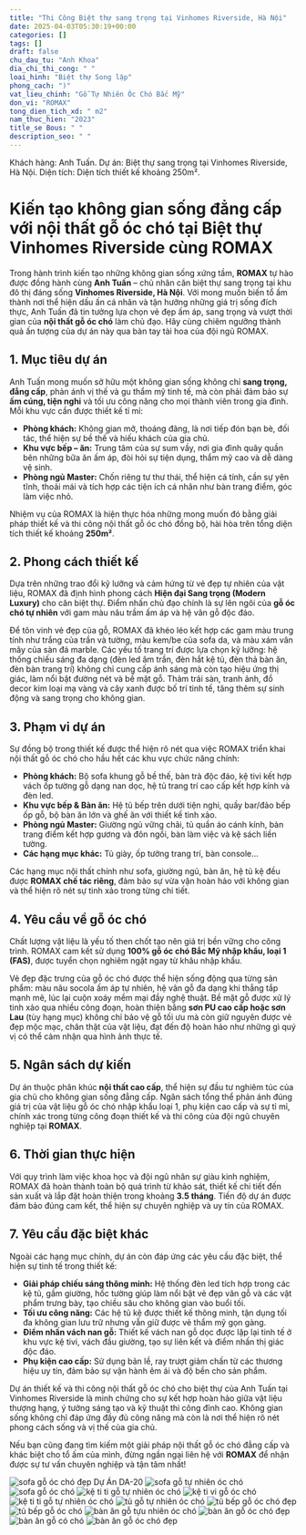 ```yaml
---
title: "Thi Công Biệt thự sang trọng tại Vinhomes Riverside, Hà Nội"
date: 2025-04-03T05:30:19+00:00
categories: []
tags: []
draft: false
chu_dau_tu: "Anh Khoa"
dia_chi_thi_cong: " "
loai_hinh: "Biệt thự Song lập"
phong_cach: ")"
vat_lieu_chinh: "Gỗ Tự Nhiên Óc Chó Bắc Mỹ"
don_vi: "ROMAX"
tong_dien_tich_xd: " m2"
nam_thuc_hien: "2023"
title_se Bous: " "
description_seo: " "
---
```

Khách hàng: Anh Tuấn.
Dự án: Biệt thự sang trọng tại Vinhomes Riverside, Hà Nội.
Diện tích: Diện tích thiết kế khoảng 250m².

# Kiến tạo không gian sống đẳng cấp với nội thất gỗ óc chó tại Biệt thự Vinhomes Riverside cùng ROMAX

Trong hành trình kiến tạo những không gian sống xứng tầm, **ROMAX** tự hào được đồng hành cùng **Anh Tuấn** – chủ nhân căn biệt thự sang trọng tại khu đô thị đáng sống **Vinhomes Riverside, Hà Nội**. Với mong muốn biến tổ ấm thành nơi thể hiện dấu ấn cá nhân và tận hưởng những giá trị sống đích thực, Anh Tuấn đã tin tưởng lựa chọn vẻ đẹp ấm áp, sang trọng và vượt thời gian của **nội thất gỗ óc chó** làm chủ đạo. Hãy cùng chiêm ngưỡng thành quả ấn tượng của dự án này qua bàn tay tài hoa của đội ngũ ROMAX.

## 1. Mục tiêu dự án

Anh Tuấn mong muốn sở hữu một không gian sống không chỉ **sang trọng, đẳng cấp**, phản ánh vị thế và gu thẩm mỹ tinh tế, mà còn phải đảm bảo sự **ấm cúng, tiện nghi** và tối ưu công năng cho mọi thành viên trong gia đình. Mỗi khu vực cần được thiết kế tỉ mỉ:

* **Phòng khách:** Không gian mở, thoáng đãng, là nơi tiếp đón bạn bè, đối tác, thể hiện sự bề thế và hiếu khách của gia chủ.
* **Khu vực bếp – ăn:** Trung tâm của sự sum vầy, nơi gia đình quây quần bên những bữa ăn ấm áp, đòi hỏi sự tiện dụng, thẩm mỹ cao và dễ dàng vệ sinh.
* **Phòng ngủ Master:** Chốn riêng tư thư thái, thể hiện cá tính, cần sự yên tĩnh, thoải mái và tích hợp các tiện ích cá nhân như bàn trang điểm, góc làm việc nhỏ.

Nhiệm vụ của ROMAX là hiện thực hóa những mong muốn đó bằng giải pháp thiết kế và thi công nội thất gỗ óc chó đồng bộ, hài hòa trên tổng diện tích thiết kế khoảng **250m²**.

## 2. Phong cách thiết kế

Dựa trên những trao đổi kỹ lưỡng và cảm hứng từ vẻ đẹp tự nhiên của vật liệu, ROMAX đã định hình phong cách **Hiện đại Sang trọng (Modern Luxury)** cho căn biệt thự. Điểm nhấn chủ đạo chính là sự lên ngôi của **gỗ óc chó tự nhiên** với gam màu nâu trầm ấm áp và hệ vân gỗ độc đáo.

Để tôn vinh vẻ đẹp của gỗ, ROMAX đã khéo léo kết hợp các gam màu trung tính như trắng của trần và tường, màu kem/be của sofa da, và màu xám vân mây của sàn đá marble. Các yếu tố trang trí được lựa chọn kỹ lưỡng: hệ thống chiếu sáng đa dạng (đèn led âm trần, đèn hắt kệ tủ, đèn thả bàn ăn, đèn bàn trang trí) không chỉ cung cấp ánh sáng mà còn tạo hiệu ứng thị giác, làm nổi bật đường nét và bề mặt gỗ. Thảm trải sàn, tranh ảnh, đồ decor kim loại mạ vàng và cây xanh được bố trí tinh tế, tăng thêm sự sinh động và sang trọng cho không gian.

## 3. Phạm vi dự án

Sự đồng bộ trong thiết kế được thể hiện rõ nét qua việc ROMAX triển khai nội thất gỗ óc chó cho hầu hết các khu vực chức năng chính:

* **Phòng khách:** Bộ sofa khung gỗ bề thế, bàn trà độc đáo, kệ tivi kết hợp vách ốp tường gỗ dạng nan dọc, hệ tủ trang trí cao cấp kết hợp kính và đèn led.
* **Khu vực bếp & Bàn ăn:** Hệ tủ bếp trên dưới tiện nghi, quầy bar/đảo bếp ốp gỗ, bộ bàn ăn lớn và ghế ăn với thiết kế tinh xảo.
* **Phòng ngủ Master:** Giường ngủ vững chãi, tủ quần áo cánh kính, bàn trang điểm kết hợp gương và đôn ngồi, bàn làm việc và kệ sách liền tường.
* **Các hạng mục khác:** Tủ giày, ốp tường trang trí, bàn console...

Các hạng mục nội thất chính như sofa, giường ngủ, bàn ăn, hệ tủ kệ đều được **ROMAX chế tác riêng**, đảm bảo sự vừa vặn hoàn hảo với không gian và thể hiện rõ nét sự tinh xảo trong từng chi tiết.

## 4. Yêu cầu về gỗ óc chó

Chất lượng vật liệu là yếu tố then chốt tạo nên giá trị bền vững cho công trình. ROMAX cam kết sử dụng **100% gỗ óc chó Bắc Mỹ nhập khẩu, loại 1 (FAS)**, được tuyển chọn nghiêm ngặt ngay từ khâu nhập khẩu.

Vẻ đẹp đặc trưng của gỗ óc chó được thể hiện sống động qua từng sản phẩm: màu nâu socola ấm áp tự nhiên, hệ vân gỗ đa dạng khi thẳng tắp mạnh mẽ, lúc lại cuộn xoáy mềm mại đầy nghệ thuật. Bề mặt gỗ được xử lý tinh xảo qua nhiều công đoạn, hoàn thiện bằng **sơn PU cao cấp hoặc sơn Lau** (tùy hạng mục) không chỉ bảo vệ gỗ tối ưu mà còn giữ nguyên được vẻ đẹp mộc mạc, chân thật của vật liệu, đạt đến độ hoàn hảo như những gì quý vị có thể cảm nhận qua hình ảnh thực tế.

## 5. Ngân sách dự kiến

Dự án thuộc phân khúc **nội thất cao cấp**, thể hiện sự đầu tư nghiêm túc của gia chủ cho không gian sống đẳng cấp. Ngân sách tổng thể phản ánh đúng giá trị của vật liệu gỗ óc chó nhập khẩu loại 1, phụ kiện cao cấp và sự tỉ mỉ, chính xác trong từng công đoạn thiết kế và thi công của đội ngũ chuyên nghiệp tại **ROMAX**.

## 6. Thời gian thực hiện

Với quy trình làm việc khoa học và đội ngũ nhân sự giàu kinh nghiệm, ROMAX đã hoàn thành toàn bộ quá trình từ khảo sát, thiết kế chi tiết đến sản xuất và lắp đặt hoàn thiện trong khoảng **3.5 tháng**. Tiến độ dự án được đảm bảo đúng cam kết, thể hiện sự chuyên nghiệp và uy tín của ROMAX.

## 7. Yêu cầu đặc biệt khác

Ngoài các hạng mục chính, dự án còn đáp ứng các yêu cầu đặc biệt, thể hiện sự tinh tế trong thiết kế:

* **Giải pháp chiếu sáng thông minh:** Hệ thống đèn led tích hợp trong các kệ tủ, gầm giường, hốc tường giúp làm nổi bật vẻ đẹp vân gỗ và các vật phẩm trưng bày, tạo chiều sâu cho không gian vào buổi tối.
* **Tối ưu công năng:** Các hệ tủ kệ được thiết kế thông minh, tận dụng tối đa không gian lưu trữ nhưng vẫn giữ được vẻ thẩm mỹ gọn gàng.
* **Điểm nhấn vách nan gỗ:** Thiết kế vách nan gỗ dọc được lặp lại tinh tế ở khu vực kệ tivi, vách đầu giường, tạo sự liên kết và điểm nhấn thị giác độc đáo.
* **Phụ kiện cao cấp:** Sử dụng bản lề, ray trượt giảm chấn từ các thương hiệu uy tín, đảm bảo sự vận hành êm ái và độ bền cho sản phẩm.

Dự án thiết kế và thi công nội thất gỗ óc chó cho biệt thự của Anh Tuấn tại Vinhomes Riverside là minh chứng cho sự kết hợp hoàn hảo giữa vật liệu thượng hạng, ý tưởng sáng tạo và kỹ thuật thi công đỉnh cao. Không gian sống không chỉ đáp ứng đầy đủ công năng mà còn là nơi thể hiện rõ nét phong cách sống và vị thế của gia chủ.

Nếu bạn cũng đang tìm kiếm một giải pháp nội thất gỗ óc chó đẳng cấp và khác biệt cho tổ ấm của mình, đừng ngần ngại liên hệ với **ROMAX** để nhận được sự tư vấn chuyên nghiệp và tận tâm nhất!

![sofa gỗ óc chó đẹp](/img/sofa/sf20/sofa-go-oc-cho-sf20-3.webp)
Dự Án DA-20
![sofa gỗ tự nhiên óc chó](/img/sofa/sf20/sofa-go-oc-cho-sf20-2.webp)
![sofa gỗ óc chó](/img/sofa/sf20/sofa-go-oc-cho-sf20-1.webp)
![kệ ti ti gỗ tự nhiên óc chó](/img/ke-tivi/ktv20/ke-ti-vi-go-oc-cho-ktv20-3.webp)
![kệ ti vi gỗ óc chó](/img/ke-tivi/ktv20/ke-ti-vi-go-oc-cho-ktv20-2.webp)
![kệ ti ti gỗ tự nhiên óc chó](/img/ke-tivi/ktv20/ke-ti-vi-go-oc-cho-ktv20-1.webp)
![tủ gỗ tự nhiên óc chó](/img/tu-bep/tb20/tu-bep-go-oc-cho-tb20-3.webp)
![tủ bếp gỗ óc chó đẹp](/img/tu-bep/tb20/tu-bep-go-oc-cho-tb20-2.webp)
![tủ bếp gỗ óc chó](/img/tu-bep/tb20/tu-bep-go-oc-cho-tb20-1.webp)
![bàn ăn gỗ tựu nhiên óc chó](/img/ban-an/ba20/ban-an-go-oc-cho-ba20-4.webp)
![bàn ăn gỗ óc chó đẹp](/img/ban-an/ba20/ban-an-go-oc-cho-ba20-3.webp)
![bàn ăn gỗ có chó](/img/ban-an/ba20/ban-an-go-oc-cho-ba20-2.webp)
![bàn ăn gỗ óc chó đẹp](/img/ban-an/ba20/ban-an-go-oc-cho-ba20-1.webp)